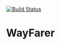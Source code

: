 [![Build Status](https://travis-ci.org/otaigbe/WayFarer.svg?branch=develop)](https://travis-ci.org/otaigbe/WayFarer)
# WayFarer
